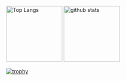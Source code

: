 <p align="left"> 
  <img alt="Top Langs" height="150px" src="https://github-readme-stats.vercel.app/api/top-langs/?username={ini-muds}&layout=compact&count_private=true&show_icons=true&theme=onedark" />
  <img alt="github stats" height="150px" src="https://github-readme-stats.vercel.app/api?username={ini-muds}&count_private=true&show_icons=true&show_icons=true&theme=onedark" />
</p>

[![trophy](https://github-profile-trophy.vercel.app/?username={ini-muds}&theme=onedark&column=7
)](https://github.com/ryo-ma/github-profile-trophy)
